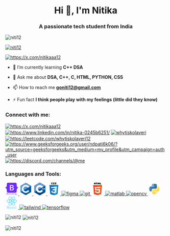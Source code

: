 <h1 align="center">Hi 👋, I'm Nitika</h1>
<h3 align="center">A passionate tech student from India</h3>

<p align="left"> <img src="https://komarev.com/ghpvc/?username=niti12&label=Profile%20views&color=0e75b6&style=flat" alt="niti12" /> </p>

<p align="left"> <a href="https://github.com/ryo-ma/github-profile-trophy"><img src="https://github-profile-trophy.vercel.app/?username=niti12" alt="niti12" /></a> </p>

<p align="left"> <a href="https://twitter.com/https://x.com/nitikaaa12" target="blank"><img src="https://img.shields.io/twitter/follow/https://x.com/nitikaaa12?logo=twitter&style=for-the-badge" alt="https://x.com/nitikaaa12" /></a> </p>

- 🌱 I’m currently learning **C++ DSA**

- 💬 Ask me about **DSA, C++, C, HTML, PYTHON, CSS**

- 📫 How to reach me **goniti12@gmail.com**

- ⚡ Fun fact **I think people play with my feelings (little did they know)**

<h3 align="left">Connect with me:</h3>
<p align="left">
<a href="https://twitter.com/https://x.com/nitikaaa12" target="blank"><img align="center" src="https://raw.githubusercontent.com/rahuldkjain/github-profile-readme-generator/master/src/images/icons/Social/twitter.svg" alt="https://x.com/nitikaaa12" height="30" width="40" /></a>
<a href="https://linkedin.com/in/https://www.linkedin.com/in/nitika-0245b6251/" target="blank"><img align="center" src="https://raw.githubusercontent.com/rahuldkjain/github-profile-readme-generator/master/src/images/icons/Social/linked-in-alt.svg" alt="https://www.linkedin.com/in/nitika-0245b6251/" height="30" width="40" /></a>
<a href="https://instagram.com/whytiskolaveri" target="blank"><img align="center" src="https://raw.githubusercontent.com/rahuldkjain/github-profile-readme-generator/master/src/images/icons/Social/instagram.svg" alt="whytiskolaveri" height="30" width="40" /></a>
<a href="https://www.leetcode.com/https://leetcode.com/whytiskolaveri12" target="blank"><img align="center" src="https://raw.githubusercontent.com/rahuldkjain/github-profile-readme-generator/master/src/images/icons/Social/leet-code.svg" alt="https://leetcode.com/whytiskolaveri12" height="30" width="40" /></a>
<a href="https://auth.geeksforgeeks.org/user/https://www.geeksforgeeks.org/user/ndpati6k06/?utm_source=geeksforgeeks&utm_medium=my_profile&utm_campaign=auth_user" target="blank"><img align="center" src="https://raw.githubusercontent.com/rahuldkjain/github-profile-readme-generator/master/src/images/icons/Social/geeks-for-geeks.svg" alt="https://www.geeksforgeeks.org/user/ndpati6k06/?utm_source=geeksforgeeks&utm_medium=my_profile&utm_campaign=auth_user" height="30" width="40" /></a>
<a href="https://discord.gg/https://discord.com/channels/@me" target="blank"><img align="center" src="https://raw.githubusercontent.com/rahuldkjain/github-profile-readme-generator/master/src/images/icons/Social/discord.svg" alt="https://discord.com/channels/@me" height="30" width="40" /></a>
</p>

<h3 align="left">Languages and Tools:</h3>
<p align="left"> <a href="https://getbootstrap.com" target="_blank" rel="noreferrer"> <img src="https://raw.githubusercontent.com/devicons/devicon/master/icons/bootstrap/bootstrap-plain-wordmark.svg" alt="bootstrap" width="40" height="40"/> </a> <a href="https://www.cprogramming.com/" target="_blank" rel="noreferrer"> <img src="https://raw.githubusercontent.com/devicons/devicon/master/icons/c/c-original.svg" alt="c" width="40" height="40"/> </a> <a href="https://www.w3schools.com/cpp/" target="_blank" rel="noreferrer"> <img src="https://raw.githubusercontent.com/devicons/devicon/master/icons/cplusplus/cplusplus-original.svg" alt="cplusplus" width="40" height="40"/> </a> <a href="https://www.w3schools.com/css/" target="_blank" rel="noreferrer"> <img src="https://raw.githubusercontent.com/devicons/devicon/master/icons/css3/css3-original-wordmark.svg" alt="css3" width="40" height="40"/> </a> <a href="https://www.figma.com/" target="_blank" rel="noreferrer"> <img src="https://www.vectorlogo.zone/logos/figma/figma-icon.svg" alt="figma" width="40" height="40"/> </a> <a href="https://git-scm.com/" target="_blank" rel="noreferrer"> <img src="https://www.vectorlogo.zone/logos/git-scm/git-scm-icon.svg" alt="git" width="40" height="40"/> </a> <a href="https://www.w3.org/html/" target="_blank" rel="noreferrer"> <img src="https://raw.githubusercontent.com/devicons/devicon/master/icons/html5/html5-original-wordmark.svg" alt="html5" width="40" height="40"/> </a> <a href="https://www.mathworks.com/" target="_blank" rel="noreferrer"> <img src="https://upload.wikimedia.org/wikipedia/commons/2/21/Matlab_Logo.png" alt="matlab" width="40" height="40"/> </a> <a href="https://opencv.org/" target="_blank" rel="noreferrer"> <img src="https://www.vectorlogo.zone/logos/opencv/opencv-icon.svg" alt="opencv" width="40" height="40"/> </a> <a href="https://www.python.org" target="_blank" rel="noreferrer"> <img src="https://raw.githubusercontent.com/devicons/devicon/master/icons/python/python-original.svg" alt="python" width="40" height="40"/> </a> <a href="https://reactjs.org/" target="_blank" rel="noreferrer"> <img src="https://raw.githubusercontent.com/devicons/devicon/master/icons/react/react-original-wordmark.svg" alt="react" width="40" height="40"/> </a> <a href="https://tailwindcss.com/" target="_blank" rel="noreferrer"> <img src="https://www.vectorlogo.zone/logos/tailwindcss/tailwindcss-icon.svg" alt="tailwind" width="40" height="40"/> </a> <a href="https://www.tensorflow.org" target="_blank" rel="noreferrer"> <img src="https://www.vectorlogo.zone/logos/tensorflow/tensorflow-icon.svg" alt="tensorflow" width="40" height="40"/> </a> </p>

<p><img align="left" src="https://github-readme-stats.vercel.app/api/top-langs?username=niti12&show_icons=true&locale=en&layout=compact" alt="niti12" /></p>

<p>&nbsp;<img align="center" src="https://github-readme-stats.vercel.app/api?username=niti12&show_icons=true&locale=en" alt="niti12" /></p>

<p><img align="center" src="https://github-readme-streak-stats.herokuapp.com/?user=niti12&" alt="niti12" /></p>
